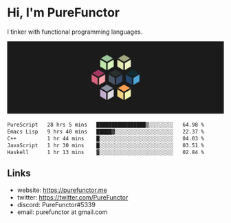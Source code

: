 # Hi, I'm PureFunctor

I tinker with functional programming languages.

![Vitriol Header](./vitriol.png)

<!--START_SECTION:waka-->
```text
PureScript   28 hrs 5 mins   ████████████████▒░░░░░░░░   64.98 % 
Emacs Lisp   9 hrs 40 mins   █████▓░░░░░░░░░░░░░░░░░░░   22.37 % 
C++          1 hr 44 mins    █░░░░░░░░░░░░░░░░░░░░░░░░   04.03 % 
JavaScript   1 hr 30 mins    █░░░░░░░░░░░░░░░░░░░░░░░░   03.51 % 
Haskell      1 hr 13 mins    ▓░░░░░░░░░░░░░░░░░░░░░░░░   02.84 % 
```
<!--END_SECTION:waka-->

## Links
+ website: https://purefunctor.me
+ twitter: https://twitter.com/PureFunctor
+ discord: PureFunctor#5339
+ email: purefunctor at gmail.com

